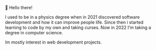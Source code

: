 👋 Hello there!

 I used to be in a physics degree when in 2021 discovered software development and how it can improve people life.
 Since then i started learning to code by my own and taking curses. 
 Now in 2022 I'm taking a degree in computer science.
 
 Im mostly interest in web development projects.
 
<!---
Fr33yr/Fr33yr is a ✨ special ✨ repository because its `README.md` (this file) appears on your GitHub profile.
You can click the Preview link to take a look at your changes.
--->
